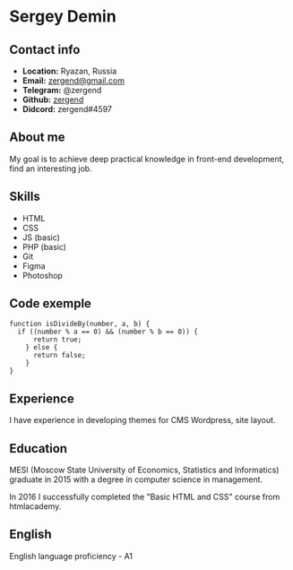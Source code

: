 # Sergey Demin

## Contact info

- **Location:** Ryazan, Russia
- **Email:** zergend@gmail.com
- **Telegram:** @zergend
- **Github:** [zergend](https://github.com/zergend)
- **Didcord:** zergend#4597

## About me

My goal is to achieve deep practical knowledge in front-end development, find an interesting job.

## Skills

- HTML
- CSS
- JS (basic)
- PHP (basic)
- Git
- Figma
- Photoshop

## Code exemple

```
function isDivideBy(number, a, b) {
  if ((number % a == 0) && (number % b == 0)) {
      return true;
    } else {
      return false;
    }
}
```

## Experience

I have experience in developing themes for CMS Wordpress, site layout.

## Education

MESI (Moscow State University of Economics, Statistics and Informatics) graduate in 2015 with a degree in computer science in management.

In 2016 I successfully completed the "Basic HTML and CSS" course from htmlacademy.

## English

English language proficiency - A1
